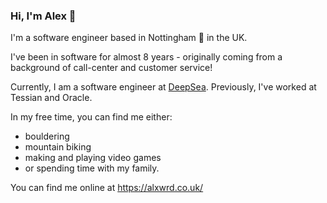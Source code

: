 ### Hi, I'm Alex 👋

I'm a software engineer based in Nottingham 🏹 in the UK.

I've been in software for almost 8 years - originally coming from a background of call-center and customer service!

Currently, I am a software engineer at [DeepSea](http://deepsea.ai). Previously, I've worked at Tessian and Oracle.

In my free time, you can find me either:
- bouldering
- mountain biking
- making and playing video games
- or spending time with my family.

You can find me online at https://alxwrd.co.uk/
